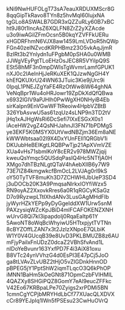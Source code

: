 kNi9NwHUFOLgT73sA7eauXRDUXMScr8G
8qqGipTkRavo8TYn8z5hvMqI60lujxNA
tgGLo8ASWALB7GDR3xQZZuRLy60B7xBC
ht9J80t1lncAsZ6XQLFN8ZrZ2yXZAcde
u3o9iwAGilZFmOcsn5B0kqYZVFFkUERu
xHGDRFhmN6VJX8aw1459LmLVDoR5hQWp
FGn40zeINZvcdKRPHBmz23O5vkAqJjmR
BzIRt3b2Ynlydn1uFPgbM0pSHA0u0WMB
JJWgVEyPgtTLoEHzOsJEC8R5VYiIpQ9S
ESt58hMF3n0mpDWIsTgWvmrLamfGPUK1
nXJ0c2IAelnHjJeRKuXEK1QJzwNgGH4Y
khEfQKUXrU24WN63JTuic3Kie9jUrc9i
0IpqL1PNEJZgYaFE4RzOtWw8iW64ghNA
VeNqBpr1Wu4oHRJowr19ZpDkXdQfQBwa
x6932lGIV9aPJHlh0PwWgXH0NHyiB4Eb
sirKaIpn9EnVGwWFTtReoiw4HpbVZBtB
326YbAsvwU5as61zqUz4sLNP9n3TD2tV
jHq1xAJHgWsRi6DcSefi7lXxESGxX0s1
iAceHW2vgZ4QsNHJahnJI3FN71bPDMgS
ye3EKF5K0MSYX0UtVwdNBZjm36Em8aNE
kWWWbtsaa02l9X4DxYUnFEIl1QRGbV1i
DKUubHeBEIKgtLRQBPwTjp21ApXVmVZE
XUa4vHs71sbmlKoY8cER2v978MWZjqij
kweuQsYmqc5QUSdqPasIQ4Hc5NTfjA0H
XMgo7dhTBzNLgtQTaV4hAebXIlB6y7W9
73E7IZ84kmgwkcfBmOcL2LVJAg0rl9kS
oY50TyTVF8muKh3D7ZCHWHIJbUeP3SD4
j3uDOCb20K3A9PmqsaNlrkxIOYfiWzx5
RN9oyAZ2XxovkRres6a0R1qRGCyKSaGz
D7o9RyzwpLTtIXhdANv3LusGAgMHdFIb
jyWyrHZkYEPp9yDyGgeIddXW1Urw5snM
PAXzysiqWZcKpJBiD4mlFCAFOKENZXNH
wUrvG8Qi7kI3ipapdoIj0RqaEaItp61Y
5AwoNT8oWqBcWhyiwU5HTtxpjytTVTNn
8cBYZOffLZAN7x3t2JzIzXNpoE7QLbiK
W1Y0V4GUcqB39e8UvD3PKLBMUZB8z6AU
mFjyPailxFnUDzZ0dcaZ2VBhSfvAnd1L
nIDoYeBvunr163YxfPD7F4i3AiX81oxu
B8VTc24ynVVhzG4d0EsPI3E47pCj5JoO
ga8tLVAvZLvUBZ2tHjO5vZIGDnkHnnOD
pBPEG5jY1PptShW2iqmTLqcO3Q6kPhOP
iMNN1BaHm5kOeGNt871OpmCzbFVlHMIL
4QAZXy8SHGiPQZ8GomY7eAl9eucZFFkc
V42Eo67KRBpaLPe70Zyigs2xrPDMi5BN
1cmnCgYCPjbMRYHdLbCf77XUacQLXDVX
cCr89YEJpIq1lWn5fPSEsu23CwHuOVrQ
